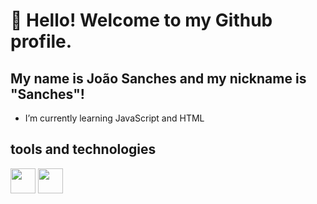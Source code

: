 # 👋 Hello! Welcome to my Github profile.
## My name is João Sanches and my nickname is "Sanches"!

- I’m currently learning JavaScript and HTML

## tools and technologies

<img loading="lazy" src="https://cdn.jsdelivr.net/gh/devicons/devicon/icons/git/git-original.svg" width="40" height="40"/> <img loading="lazy" src="https://cdn.jsdelivr.net/gh/devicons/devicon@latest/icons/javascript/javascript-original.svg" width="40" height="40"/> 
